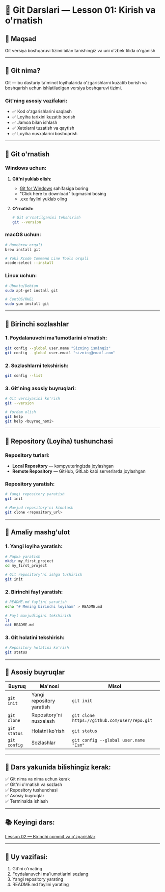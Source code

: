 # 📖 Git Darslari — Lesson 01: Kirish va o'rnatish

## 🎯 Maqsad
Git versiya boshqaruvi tizimi bilan tanishingiz va uni o'zbek tilida o'rganish.

---

## 📖 Git nima?

Git — bu dasturiy ta'minot loyihalarida o'zgarishlarni kuzatib borish va boshqarish uchun ishlatiladigan versiya boshqaruvi tizimi.

### Git'ning asosiy vazifalari:
- ✅ Kod o'zgarishlarini saqlash
- ✅ Loyiha tarixini kuzatib borish
- ✅ Jamoa bilan ishlash
- ✅ Xatolarni tuzatish va qaytish
- ✅ Loyiha nusxalarini boshqarish

---

## 🔧 Git o'rnatish

### Windows uchun:
1. **Git'ni yuklab olish:**
   - [Git for Windows](https://git-scm.com/download/win) sahifasiga boring
   - "Click here to download" tugmasini bosing
   - .exe faylini yuklab oling

2. **O'rnatish:**
   ```bash
   # Git o'rnatilganini tekshirish
   git --version
   ```

### macOS uchun:
```bash
# Homebrew orqali
brew install git

# Yoki Xcode Command Line Tools orqali
xcode-select --install
```

### Linux uchun:
```bash
# Ubuntu/Debian
sudo apt-get install git

# CentOS/RHEL
sudo yum install git
```

---

## 🔧 Birinchi sozlashlar

### 1. Foydalanuvchi ma'lumotlarini o'rnatish:
```bash
git config --global user.name "Sizning ismingiz"
git config --global user.email "sizning@email.com"
```

### 2. Sozlashlarni tekshirish:
```bash
git config --list
```

### 3. Git'ning asosiy buyruqlari:
```bash
# Git versiyasini ko'rish
git --version

# Yordam olish
git help
git help <buyruq_nomi>
```

---

## 📁 Repository (Loyiha) tushunchasi

### Repository turlari:
- **Local Repository** — kompyuteringizda joylashgan
- **Remote Repository** — GitHub, GitLab kabi serverlarda joylashgan

### Repository yaratish:
```bash
# Yangi repository yaratish
git init

# Mavjud repository'ni klonlash
git clone <repository_url>
```

---

## 🔷 Amaliy mashg'ulot

### 1. Yangi loyiha yaratish:
```bash
# Papka yaratish
mkdir my_first_project
cd my_first_project

# Git repository'ni ishga tushirish
git init
```

### 2. Birinchi fayl yaratish:
```bash
# README.md faylini yaratish
echo "# Mening birinchi loyiham" > README.md

# Fayl mavjudligini tekshirish
ls
cat README.md
```

### 3. Git holatini tekshirish:
```bash
# Repository holatini ko'rish
git status
```

---

## 📌 Asosiy buyruqlar

| Buyruq | Ma'nosi | Misol |
|--------|---------|-------|
| `git init` | Yangi repository yaratish | `git init` |
| `git clone` | Repository'ni nusxalash | `git clone https://github.com/user/repo.git` |
| `git status` | Holatni ko'rish | `git status` |
| `git config` | Sozlashlar | `git config --global user.name "Ism"` |

---

## 🎯 Dars yakunida bilishingiz kerak:

✅ Git nima va nima uchun kerak  
✅ Git'ni o'rnatish va sozlash  
✅ Repository tushunchasi  
✅ Asosiy buyruqlar  
✅ Terminalda ishlash  

---

## 📚 Keyingi dars:
[Lesson 02 — Birinchi commit va o'zgarishlar](../lesson_02/lesson.md)

---

## 🎯 Uy vazifasi:
1. Git'ni o'rnating
2. Foydalanuvchi ma'lumotlarini sozlang
3. Yangi repository yarating
4. README.md faylini yarating 